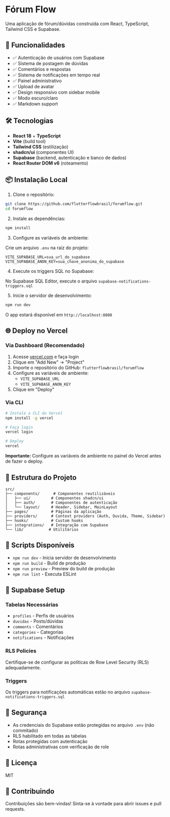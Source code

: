# Fórum Flow

Uma aplicação de fórum/dúvidas construída com React, TypeScript, Tailwind CSS e Supabase.

## 🚀 Funcionalidades

- ✅ Autenticação de usuários com Supabase
- ✅ Sistema de postagem de dúvidas
- ✅ Comentários e respostas
- ✅ Sistema de notificações em tempo real
- ✅ Painel administrativo
- ✅ Upload de avatar
- ✅ Design responsivo com sidebar mobile
- ✅ Modo escuro/claro
- ✅ Markdown support

## 🛠️ Tecnologias

- **React 18** + **TypeScript**
- **Vite** (build tool)
- **Tailwind CSS** (estilização)
- **shadcn/ui** (componentes UI)
- **Supabase** (backend, autenticação e banco de dados)
- **React Router DOM v6** (roteamento)

## 📦 Instalação Local

1. Clone o repositório:
```bash
git clone https://github.com/flutterflowbrasil/forumflow.git
cd forumflow
```

2. Instale as dependências:
```bash
npm install
```

3. Configure as variáveis de ambiente:

Crie um arquivo `.env` na raiz do projeto:
```env
VITE_SUPABASE_URL=sua_url_do_supabase
VITE_SUPABASE_ANON_KEY=sua_chave_anonima_do_supabase
```

4. Execute os triggers SQL no Supabase:

No Supabase SQL Editor, execute o arquivo `supabase-notifications-triggers.sql`

5. Inicie o servidor de desenvolvimento:
```bash
npm run dev
```

O app estará disponível em `http://localhost:8080`

## 🌐 Deploy no Vercel

### Via Dashboard (Recomendado)

1. Acesse [vercel.com](https://vercel.com) e faça login
2. Clique em "Add New" → "Project"
3. Importe o repositório do GitHub: `flutterflowbrasil/forumflow`
4. Configure as variáveis de ambiente:
   - `VITE_SUPABASE_URL`
   - `VITE_SUPABASE_ANON_KEY`
5. Clique em "Deploy"

### Via CLI

```bash
# Instale a CLI do Vercel
npm install -g vercel

# Faça login
vercel login

# Deploy
vercel
```

**Importante:** Configure as variáveis de ambiente no painel do Vercel antes de fazer o deploy.

## 📁 Estrutura do Projeto

```
src/
├── components/      # Componentes reutilizáveis
│   ├── ui/         # Componentes shadcn/ui
│   ├── auth/       # Componentes de autenticação
│   └── layout/     # Header, Sidebar, MainLayout
├── pages/          # Páginas da aplicação
├── providers/      # Context providers (Auth, Duvida, Theme, Sidebar)
├── hooks/          # Custom hooks
├── integrations/   # Integração com Supabase
└── lib/           # Utilitários
```

## 🔧 Scripts Disponíveis

- `npm run dev` - Inicia servidor de desenvolvimento
- `npm run build` - Build de produção
- `npm run preview` - Preview do build de produção
- `npm run lint` - Executa ESLint

## 📝 Supabase Setup

### Tabelas Necessárias

- `profiles` - Perfis de usuários
- `duvidas` - Posts/dúvidas
- `comments` - Comentários
- `categories` - Categorias
- `notifications` - Notificações

### RLS Policies

Certifique-se de configurar as políticas de Row Level Security (RLS) adequadamente.

### Triggers

Os triggers para notificações automáticas estão no arquivo `supabase-notifications-triggers.sql`

## 🔐 Segurança

- As credenciais do Supabase estão protegidas no arquivo `.env` (não commitado)
- RLS habilitado em todas as tabelas
- Rotas protegidas com autenticação
- Rotas administrativas com verificação de role

## 📄 Licença

MIT

## 🤝 Contribuindo

Contribuições são bem-vindas! Sinta-se à vontade para abrir issues e pull requests.
